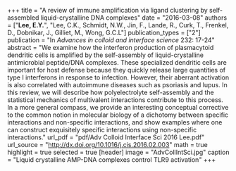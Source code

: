 +++
title = "A review of immune amplification via ligand clustering by self-assembled liquid-crystalline DNA complexes"
date = "2016-03-08"
authors = ["**Lee, E.Y.**", "Lee, C.K., Schmidt, N.W., Jin, F., Lande, R., Curk, T., Frenkel, D., Dobnikar, J., Gilliet, M., Wong, G.C.L"]
publication_types = ["2"]
publication = "In *Advances in colloid and interface science* 232: 17-24"
abstract = "We examine how the interferon production of plasmacytoid dendritic cells is amplified by the self-assembly of liquid-crystalline antimicrobial peptide/DNA complexes. These specialized dendritic cells are important for host defense because they quickly release large quantities of type I interferons in response to infection. However, their aberrant activation is also correlated with autoimmune diseases such as psoriasis and lupus. In this review, we will describe how polyelectrolyte self-assembly and the statistical mechanics of multivalent interactions contribute to this process. In a more general compass, we provide an interesting conceptual corrective to the common notion in molecular biology of a dichotomy between specific interactions and non-specific interactions, and show examples where one can construct exquisitely specific interactions using non-specific interactions."
url_pdf = "pdf/Adv Colloid Interface Sci 2016 Lee.pdf"
url_source = "http://dx.doi.org/10.1016/j.cis.2016.02.003"
math = true
highlight = true
selected = true
[header]
image = "AdvCollIntSci.jpg"
caption = "Liquid crystalline AMP-DNA complexes control TLR9 activation"
+++